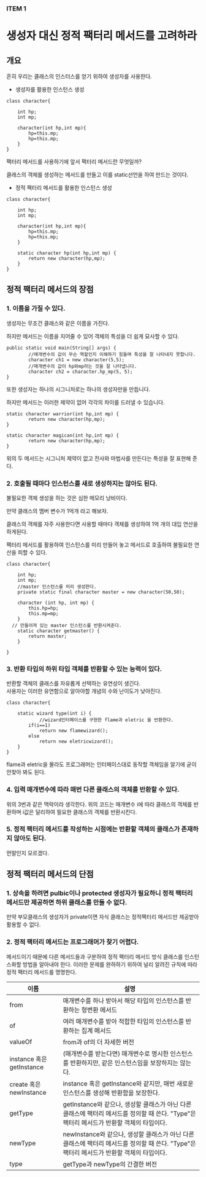 ### ITEM 1   
생성자 대신 정적 팩터리 메서드를 고려하라
===

## 개요  
흔히 우리는 클래스의 인스터스를 얻기 위하여 생성자를 사용한다.   
* 생성자를 활용한 인스턴스 생성
    
~~~
class character{
	
	int hp;
	int mp;
	
	character(int hp,int mp){
		hp=this.mp;
		hp=this.mp;
	}
}
~~~
팩터리 메서드를 사용하기에 앞서 팩터리 메서드란 무엇일까? 

클래스의 객체를 생성하는 메서드를 만들고 이를 static선언을 하여 만드는 것이다.

* 정적 팩터리 메서드를 활용한 인스턴스 생성
~~~
class character{
	
	int hp;
	int mp;
	
	character(int hp,int mp){
		hp=this.mp;
		hp=this.mp;
	}
	
	static character hp(int hp,int mp) {
		return new character(hp,mp);
	}
}
~~~

## 정적 팩터리 메서드의 장점
### 1. 이름을 가질 수 있다.
생성자는 무조건 클래스와 같은 이름을 가진다.  

하지만 메서드는 이름을 지어줄 수 있어 객체의 특성을 더 쉽게 묘사할 수 있다. 

~~~
public static void main(String[] args) {
		//매개변수의 값이 무슨 역할인지 이해하기 힘들며 특성을 잘 나타내지 못합니다.
		character ch1 = new character(5,5);
		//매개변수의 값이 hp와mp라는 것을 잘 나타냅니다.
		character ch2 = character.hp_mp(5, 5);
}
~~~

또한 생성자는 하나의 시그니처로는 하나의 생성자만을 만듭니다.

하지만 메서드는 이러한 제약이 없어 각각의 차이를 드러낼 수 있습니다.

~~~
static character warrior(int hp,int mp) {
		return new character(hp,mp);
}
	
static character magican(int hp,int mp) {
		return new character(hp,mp);
}
~~~
위의 두 메서드는 시그니처 제약이 없고 전사와 마법사를 만든다는 특성을 잘 표현해 준다.

### 2. 호출될 때마다 인스턴스를 새로 생성하지는 않아도 된다.
불필요한 객체 생성을 하는 것은 심한 메모리 낭비이다.   

만약 클래스의 멤버 변수가 1억개 라고 해보자.   

클래스의 객체를 자주 사용한다면 사용할 때마다 객체를 생성하여 1억 개의 대입 연산을 하게된다.

팩터리 메서드를 활용하여 인스턴스를 미리 만들어 놓고 메서드로 호출하여 불필요한 연산을 피할 수 있다.

~~~
class character{
	
	int hp;
	int mp;
	//master 인스턴스를 미리 생성한다.
	private static final character master = new character(50,50);
	
	character (int hp, int mp) {
		this.hp=hp;
		this.mp=mp;
	}
  // 만들어져 있는 master 인스턴스를 반환시켜준다.
	static character getmaster() {
		return master;
	}
	
}
~~~

### 3. 반환 타입의 하위 타입 객체를 반환할 수 있는 능력이 있다.   
반환할 객체의 클래스를 자유롭게 선택하는 유연성이 생긴다.   
사용자는 이러한 유연함으로 알아야할 개념의 수와 난이도가 낮아진다.

~~~
class character{
	
	static wizard type(int i) {
	        //wizard인터페이스를 구현한 flame과 eletric 을 반환한다.
		if(i==1)
		    return new flamewizard();
		else
		    return new eletricwizard();
	}
}
~~~
flame과 eletric을 몰라도 프로그래머는 인터페이스대로 동작할 객체임을 알기에 굳이 안찾아 봐도 된다.

### 4. 입력 매개변수에 따라 매번 다른 클래스의 객체를 반환할 수 있다.
위의 3번과 같은 맥락이라 생각한다.
위의 코드는 매개변수 i에 따라 클래스의 객체를 반환하며 i값은 달리하여 필요한 클래스의 객체를 반환시킨다.

### 5. 정적 팩터리 메서드를 작성하는 시점에는 반환할 객체의 클래스가 존재하지 않아도 된다.

먼말인지 모르겠다.

## 정적 팩터리 메서드의 단점

### 1. 상속을 하려면 pulbic이나 protected 생성자가 필요하니 정적 팩터리 메서드만 제공하면 하위 클래스를 만들 수 없다.
만약 부모클래스의 생성자가 private이면 자식 클래스는 정적팩터리 메서드만 제공받아 활용할 수 없다.

### 2. 정적 팩터리 메서드는 프로그래머가 찾기 어렵다.
메서드이기 때문에 다른 메서드들과 구분하여 정적 팩터리 메서드 방식 클래스를 인스턴스화할 방법을 알아내야 한다.
이러한 문제를 완하하기 위하여 널리 알려진 규칙에 따라 정적 팩터리 메서드를 명명한다.   

이름 | 설명   
---- | ----
from | 매개변수를 하나 받아서 해당 타입의 인스턴스를 반환하는 형변환 메서드
of | 여러 매개변수를 받아 적합한 타입의 인스턴스를 반환하는 집계 메서드
valueOf | from과 of의 더 자세한 버전
instance 혹은 getInstance | (매개변수를 받는다면) 매개변수로 명시한 인스턴스를 반환하지만, 같은 인스턴스임을 보장하지는 않는다.
create 혹은 newInstance | instance 혹은 getInstance와 같지만, 매번 새로운 인스턴스를 생성해 반환함을 보장한다.
getType | getInstance와 같으나, 생성할 클래스가 아닌 다른 클래스에 팩터리 메서드를 정의할 때 쓴다. "Type"은 팩터리 메서드가 반환할 객체의 타입이다.
newType | newInstance와 같으나, 생성할 클래스가 아닌 다른 클래스에 팩터리 메서드를 정의할 때 쓴다. "Type"은 팩터리 메서드가 반환할 객체의 타입이다.
type | getType과 newType의 간결한 버전

